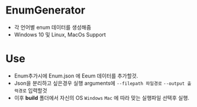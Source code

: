 # EnumGenerator

 - 각 언어별 enum 데이터를 생성해줌
 - Windows 10 및 Linux, MacOs Support
 
# Use

 - Enum추가시에 Enum.json 에 Eeum 데이터를 추가할것.
 - Json을 분리하고 싶은경우 실행 arguments에 `--filepath 파일경로` `--output 출력경로` 입력할것
 - 이후 **build** 폴더에서 자신의 OS `Windows` `Mac` 에 따라 맞는 실행파일 선택후 실행. 